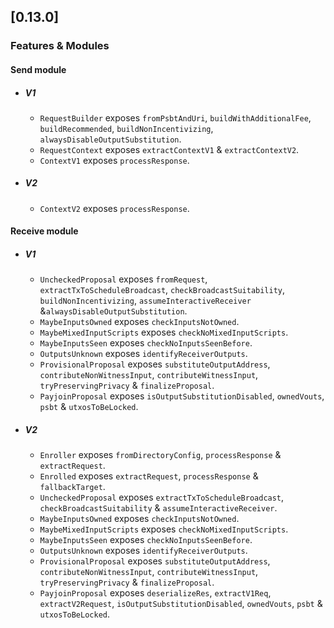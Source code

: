 ## [0.13.0]

### Features & Modules
#### Send module
- #####  V1
    - `RequestBuilder` exposes `fromPsbtAndUri`, `buildWithAdditionalFee`, `buildRecommended`, `buildNonIncentivizing`, `alwaysDisableOutputSubstitution`.
    - `RequestContext` exposes `extractContextV1` & `extractContextV2`.
    - `ContextV1` exposes `processResponse`.
- ##### V2 
    - `ContextV2` exposes `processResponse`.
#### Receive module
- #####  V1
    - `UncheckedProposal` exposes `fromRequest`, `extractTxToScheduleBroadcast`, `checkBroadcastSuitability`, `buildNonIncentivizing`, 
        `assumeInteractiveReceiver` &`alwaysDisableOutputSubstitution`.
    - `MaybeInputsOwned` exposes `checkInputsNotOwned`.    
    - `MaybeMixedInputScripts` exposes `checkNoMixedInputScripts`.    
    - `MaybeInputsSeen` exposes `checkNoInputsSeenBefore`.   
    - `OutputsUnknown` exposes `identifyReceiverOutputs`.   
    - `ProvisionalProposal` exposes `substituteOutputAddress`, `contributeNonWitnessInput`, `contributeWitnessInput`, `tryPreservingPrivacy` & 
        `finalizeProposal`.
    - `PayjoinProposal` exposes `isOutputSubstitutionDisabled`, `ownedVouts`, `psbt` & `utxosToBeLocked`.   
- ##### V2 
    - `Enroller` exposes `fromDirectoryConfig`, `processResponse` & `extractRequest`.
    - `Enrolled` exposes `extractRequest`, `processResponse` & `fallbackTarget`.
    - `UncheckedProposal` exposes  `extractTxToScheduleBroadcast`, `checkBroadcastSuitability` & `assumeInteractiveReceiver`.
    - `MaybeInputsOwned` exposes `checkInputsNotOwned`.    
    - `MaybeMixedInputScripts` exposes `checkNoMixedInputScripts`.    
    - `MaybeInputsSeen` exposes `checkNoInputsSeenBefore`.   
    - `OutputsUnknown` exposes `identifyReceiverOutputs`.   
    - `ProvisionalProposal` exposes `substituteOutputAddress`, `contributeNonWitnessInput`, `contributeWitnessInput`, `tryPreservingPrivacy` & 
        `finalizeProposal`.
    - `PayjoinProposal` exposes `deserializeRes`, `extractV1Req`, `extractV2Request`, `isOutputSubstitutionDisabled`, `ownedVouts`, `psbt` &
        `utxosToBeLocked`.     


